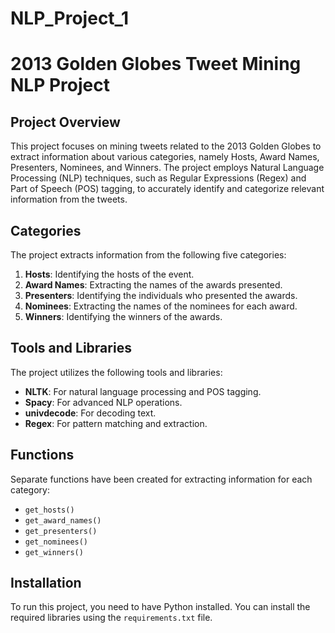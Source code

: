 # NLP_Project_1
# 2013 Golden Globes Tweet Mining NLP Project

## Project Overview
This project focuses on mining tweets related to the 2013 Golden Globes to extract information about various categories, namely Hosts, Award Names, Presenters, Nominees, and Winners. The project employs Natural Language Processing (NLP) techniques, such as Regular Expressions (Regex) and Part of Speech (POS) tagging, to accurately identify and categorize relevant information from the tweets.

## Categories
The project extracts information from the following five categories:
1. **Hosts**: Identifying the hosts of the event.
2. **Award Names**: Extracting the names of the awards presented.
3. **Presenters**: Identifying the individuals who presented the awards.
4. **Nominees**: Extracting the names of the nominees for each award.
5. **Winners**: Identifying the winners of the awards.

## Tools and Libraries
The project utilizes the following tools and libraries:
- **NLTK**: For natural language processing and POS tagging.
- **Spacy**: For advanced NLP operations.
- **univdecode**: For decoding text.
- **Regex**: For pattern matching and extraction.

## Functions
Separate functions have been created for extracting information for each category:
- `get_hosts()`
- `get_award_names()`
- `get_presenters()`
- `get_nominees()`
- `get_winners()`

## Installation
To run this project, you need to have Python installed. You can install the required libraries using the `requirements.txt` file.

